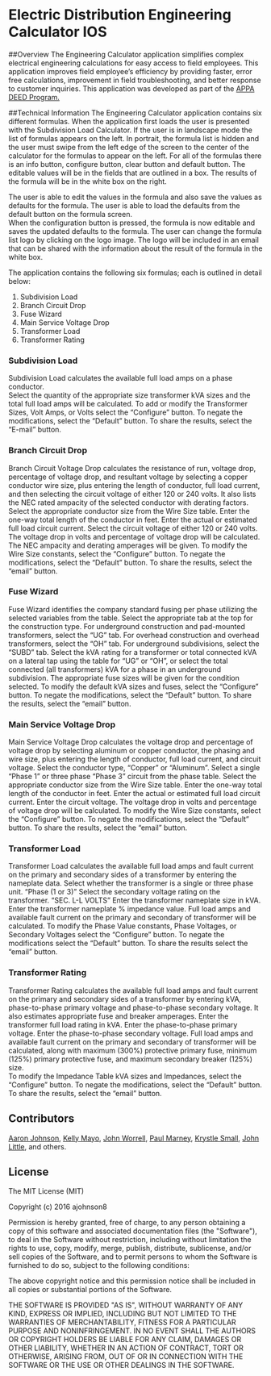 # Electric Distribution Engineering Calculator IOS

##Overview
The Engineering Calculator application simplifies complex electrical engineering calculations
for easy access to field employees. This application improves field employee’s efficiency
by providing faster, error free calculations, improvement in field troubleshooting, and better
response to customer inquiries. This application was developed as part of the [APPA DEED Program.](http://www.publicpower.org/Programs/Landing.cfm?ItemNumber=31245&navItemNumber=37529)

##Technical Information
The Engineering Calculator application contains six different formulas.  When the application first loads
the user is presented with the Subdivision Load Calculator.  If the user is in landscape mode the list of
formulas appears on the left.  In portrait, the formula list is hidden and the user must swipe from the left
edge of the screen to the center of the calculator for the formulas to appear on the left.  For all of the formulas
there is an info button, configure button, clear button and default button.  The editable values will be in the fields
that are outlined in a box.  The results of the formula will be in the white box on the right.  

The user is able to edit the values in the formula and also save the values as defaults for the formula.
The user is able to load the defaults from the default button on the formula screen.  
When the configuration button is pressed, the formula is now editable and saves the updated defaults
to the formula.  The user can change the formula list logo by clicking on the logo image.  The logo will be
included in an email that can be shared with the information about the result of the formula in the white box. 

The application contains the following six formulas; each is outlined in detail below:

1. Subdivision Load
2. Branch Circuit Drop
3. Fuse Wizard
4. Main Service Voltage Drop
5. Transformer Load
6. Transformer Rating

### Subdivision Load
Subdivision Load calculates the available full load amps on a phase conductor.  
Select the quantity of the appropriate size transformer kVA sizes and the total 
full load amps will be calculated. To add or modify the Transformer Sizes, Volt Amps, or 
Volts select the “Configure” button.  To negate the modifications, select the “Default” button. 
To share the results, select the “E-mail” button.

### Branch Circuit Drop
Branch Circuit Voltage Drop calculates the resistance of run, voltage drop, percentage of voltage drop, 
and resultant voltage by selecting a copper conductor wire size, plus entering the length of conductor, full 
load current, and then selecting the circuit voltage of either 120 or 240 volts.  It also lists the NEC rated 
ampacity of the selected conductor with derating factors.  Select the appropriate conductor size from the Wire Size 
table. Enter the one-way total length of the conductor in feet. Enter the actual or estimated full load circuit current. 
Select the circuit voltage of either 120 or 240 volts.  The voltage drop in volts and percentage of voltage drop will be 
calculated.  The NEC ampacity and derating amperages will be given.  To modify the Wire Size constants, select the “Configure”
button.  To negate the modifications, select the “Default” button.  To share the results, select the “email” button.

### Fuse Wizard
Fuse Wizard identifies the company standard fusing per phase utilizing the selected variables from the table.  Select the
appropriate tab at the top for the construction type.  For underground construction and pad-mounted transformers, select the
“UG” tab.  For overhead construction and overhead transformers, select the “OH” tab.  For underground subdivisions, select the
“SUBD” tab. Select the kVA rating for a transformer or total connected kVA on a lateral tap using the table for “UG” or “OH”, or
select the total connected (all transformers) kVA for a phase in an underground subdivision.  The appropriate fuse sizes will be
given for the condition selected.  To modify the default kVA sizes and fuses, select the “Configure” button.  To negate the 
modifications, select the “Default” button.  To share the results, select the “email” button.

### Main Service Voltage Drop
Main Service Voltage Drop calculates the voltage drop and percentage of voltage drop by selecting aluminum or copper conductor, 
the phasing and wire size, plus entering the length of conductor, full load current, and circuit voltage.  Select the conductor 
type, “Copper” or “Aluminum”. Select a single “Phase 1” or three phase “Phase 3” circuit from the phase table. Select the appropriate
conductor size from the Wire Size table. Enter the one-way total length of the conductor in feet. Enter the actual or estimated full 
load circuit current. Enter the circuit voltage. The voltage drop in volts and percentage of voltage drop will be calculated.  To 
modify the Wire Size constants, select the “Configure” button.  To negate the modifications, select the “Default” button.  To share 
the results, select the “email” button.

### Transformer Load
Transformer Load calculates the available full load amps and fault current on the primary and secondary sides of a transformer by 
entering the nameplate data.  Select whether the transformer is a single or three phase  unit.  “Phase (1 or 3)” Select the secondary
voltage rating on the transformer.  “SEC. L-L VOLTS” Enter the transformer nameplate size in kVA. Enter the transformer nameplate % 
impedance value.  Full load amps and available fault current on the primary and secondary of transformer will be calculated.  To modify
the Phase Value constants, Phase Voltages, or Secondary Voltages select the “Configure” button.  To negate the modifications select the
“Default” button.  To share the results select the “email” button.

### Transformer Rating
Transformer Rating calculates the available full load amps and fault current on the primary and secondary sides of a transformer 
by entering kVA, phase-to-phase primary voltage and phase-to-phase secondary voltage.  It also estimates appropriate fuse and breaker
amperages.  Enter the transformer full load rating in kVA. Enter the phase-to-phase primary voltage. Enter the phase-to-phase secondary
voltage.  Full load amps and available fault current on the primary and secondary of transformer will be calculated, along with 
maximum (300%) protective primary fuse, minimum (125%) primary protective fuse, and maximum secondary breaker (125%) size.  
To modify the Impedance Table kVA sizes and Impedances, select the “Configure” button.  To negate the modifications, select the 
“Default” button.  To share the results, select the “email” button.

## Contributors
[Aaron Johnson](https://www.linkedin.com/in/aaron-johnson-30087469), [Kelly Mayo](), [John Worrell](), [Paul Marney](), [Krystle Small](http://linkedin.com/in/krystle-small-94794385), [John Little](https://www.linkedin.com/in/johnclittle), and others.

## License
The MIT License (MIT)

Copyright (c) 2016 ajohnson8

Permission is hereby granted, free of charge, to any person obtaining a copy
of this software and associated documentation files (the "Software"), to deal
in the Software without restriction, including without limitation the rights
to use, copy, modify, merge, publish, distribute, sublicense, and/or sell
copies of the Software, and to permit persons to whom the Software is
furnished to do so, subject to the following conditions:

The above copyright notice and this permission notice shall be included in all
copies or substantial portions of the Software.

THE SOFTWARE IS PROVIDED "AS IS", WITHOUT WARRANTY OF ANY KIND, EXPRESS OR
IMPLIED, INCLUDING BUT NOT LIMITED TO THE WARRANTIES OF MERCHANTABILITY,
FITNESS FOR A PARTICULAR PURPOSE AND NONINFRINGEMENT. IN NO EVENT SHALL THE
AUTHORS OR COPYRIGHT HOLDERS BE LIABLE FOR ANY CLAIM, DAMAGES OR OTHER
LIABILITY, WHETHER IN AN ACTION OF CONTRACT, TORT OR OTHERWISE, ARISING FROM,
OUT OF OR IN CONNECTION WITH THE SOFTWARE OR THE USE OR OTHER DEALINGS IN THE
SOFTWARE.

